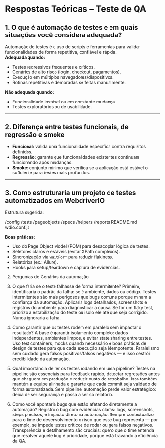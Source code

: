 # Respostas Teóricas – Teste de QA

## 1. O que é automação de testes e em quais situações você considera adequada?
Automação de testes é o uso de scripts e ferramentas para validar funcionalidades de forma repetitiva, confiável e rápida.  
**Adequada quando:**
- Testes regressivos frequentes e críticos.
- Cenários de alto risco (login, checkout, pagamentos).
- Execução em múltiplos navegadores/dispositivos.
- Rotinas repetitivas e demoradas se feitas manualmente.  

**Não adequada quando:**
- Funcionalidade instável ou em constante mudança.
- Testes exploratórios ou de usabilidade.  

---

## 2. Diferença entre testes funcionais, de regressão e smoke
- **Funcional:** valida uma funcionalidade específica contra requisitos definidos.  
- **Regressão:** garante que funcionalidades existentes continuam funcionando após mudanças.  
- **Smoke:** conjunto mínimo que verifica se a aplicação está estável o suficiente para testes mais profundos.  

---

## 3. Como estruturaria um projeto de testes automatizados em WebdriverIO
Estrutura sugerida:

/config
/tests
/pageobjects
/specs
/helpers
/reports
README.md
wdio.conf.js


**Boas práticas:**
- Uso do Page Object Model (POM) para desacoplar lógica de testes.  
- Seletores claros e estáveis (evitar XPath complexos).  
- Sincronização via `waitFor*` para reduzir flakiness.  
- Relatórios (ex.: Allure).  
- Hooks para setup/teardown e captura de evidências.


2. Perguntas de Cenários da automação
1. O que faria se o teste falhasse de forma intermitente?
Primeiro, identificaria o padrão da falha: se é ambiente, dados ou código. Testes intermitentes são mais perigosos que bugs comuns porque minam a confiança da automação. Aplicaria logs detalhados, screenshots e registros do ambiente para diagnosticar a causa. Se for um flaky test, priorizo a estabilização do teste ou isolo ele até que seja corrigido. Nunca ignoraria a falha.

2. Como garantir que os testes rodem em paralelo sem impactar o resultado?
A base é garantir isolamento completo: dados independentes, ambientes limpos, e evitar state sharing entre testes. Uso test containers, mocks quando necessário e boas práticas de design de testes para que cada execução seja idempotente. Paralelismo sem cuidado gera falsos positivos/falsos negativos — e isso destrói credibilidade da automação.

3. Qual importância de ter os testes rodando em uma pipeline?
Testes na pipeline são essenciais para feedback rápido, detectar regressões antes que cheguem em produção e reduzir custo de retrabalho. Isso também mantém a equipe alinhada e garante que cada commit seja validado de forma automatizada. Sem pipeline, automação perde valor estratégico: deixa de ser segurança e passa a ser só relatório.

4. Como você apontaria bugs que estão afetando diretamente a automação?
Registro o bug com evidências claras: logs, screenshots, steps precisos, e impacto direto na automação. Sempre contextualizo para o time de desenvolvimento o risco que esse bug representa — por exemplo, se impede testes críticos de rodar ou gera falsos negativos. Transparência e detalhamento são cruciais: quero que o time entenda que resolver aquele bug é prioridade, porque está travando a eficiência da QA.

